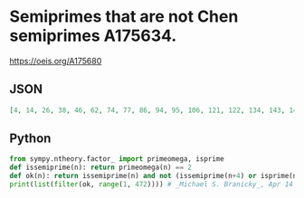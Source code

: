 # Semiprimes that are not Chen semiprimes A175634\.
https://oeis.org/A175680
## JSON
```JSON
[4, 14, 26, 38, 46, 62, 74, 77, 86, 94, 95, 106, 121, 122, 134, 143, 146, 158, 161, 166, 178, 185, 194, 203, 206, 218, 221, 226, 254, 262, 278, 302, 314, 321, 326, 329, 334, 339, 341, 346, 362, 365, 371, 381, 386, 395, 398, 422, 437, 446, 451, 458, 466, 471]
```
## Python
```Python
from sympy.ntheory.factor_ import primeomega, isprime
def issemiprime(n): return primeomega(n) == 2
def ok(n): return issemiprime(n) and not (issemiprime(n+4) or isprime(n+4))
print(list(filter(ok, range(1, 472)))) # _Michael S. Branicky_, Apr 14 2021
```
